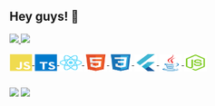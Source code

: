## Hey guys! 👋
 <div>
  <a href="https://github.com/jadsonsanches">
  <img height="180em" src="https://github-readme-stats.vercel.app/api?username=jadsonsanches&show_icons=true&theme=dark&include_all_commits=true&count_private=true"/>
  <img height="180em" src="https://github-readme-stats.vercel.app/api/top-langs/?username=jadsonsanches&layout=compact&langs_count=7&theme=dark"/>
</div>
<div style="display: inline_block"><br>
  <img align="center" alt="Jads-Js" height="30" width="40" src="https://raw.githubusercontent.com/devicons/devicon/master/icons/javascript/javascript-plain.svg">
  <img align="center" alt="Jads-Ts" height="30" width="40" src="https://raw.githubusercontent.com/devicons/devicon/master/icons/typescript/typescript-plain.svg">
  <img align="center" alt="Jads-React" height="30" width="40" src="https://raw.githubusercontent.com/devicons/devicon/master/icons/react/react-original.svg">
  <img align="center" alt="Jads-HTML" height="30" width="40" src="https://raw.githubusercontent.com/devicons/devicon/master/icons/html5/html5-original.svg">
  <img align="center" alt="Jads-CSS" height="30" width="40" src="https://raw.githubusercontent.com/devicons/devicon/master/icons/css3/css3-original.svg">
  <img align="center" alt="Jads-Csharp" height="30" width="40" src="https://raw.githubusercontent.com/devicons/devicon/master/icons/flutter/flutter-original.svg">
  <img align="center" alt="Jads-Python" height="30" width="40" src="https://raw.githubusercontent.com/devicons/devicon/master/icons/java/java-original.svg">
  <img align="center" alt="Jads-Csharp" height="30" width="40" src="https://raw.githubusercontent.com/devicons/devicon/master/icons/nodejs/nodejs-original.svg">
</div>
  
  ##
 
<div> 
  <a href="https://instagram.com/jadson.sanches" target="_blank"><img src="https://img.shields.io/badge/-Instagram-%23E4405F?style=for-the-badge&logo=instagram&logoColor=white" target="_blank"></a>
  <a href="https://www.linkedin.com/in/jadson-sanches-4280b579" target="_blank"><img src="https://img.shields.io/badge/-LinkedIn-%230077B5?style=for-the-badge&logo=linkedin&logoColor=white" target="_blank"></a> 
</div>
